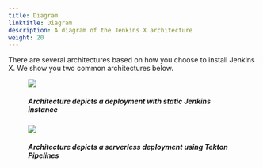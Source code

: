 ```yaml
---
title: Diagram
linktitle: Diagram
description: A diagram of the Jenkins X architecture
weight: 20
---
```


There are several architectures based on how you choose to install Jenkins X. We show you two common architectures below.

<figure>
<img src="/images/ArchitectureStaticJenkins.png"/>
<figcaption>
<h5>Architecture depicts a deployment with static Jenkins instance</h5>
</figcaption>
</figure>




<figure>
<img src="/images/ArchitectureServerlessJenkins.png"/>
<figcaption>
<h5>Architecture depicts a serverless deployment using Tekton Pipelines</h5>
</figcaption>
</figure>